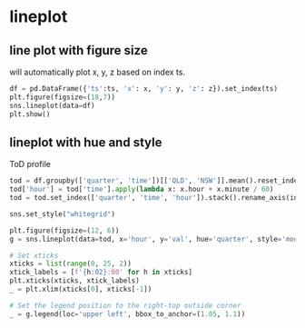 # lineplot

## line plot with figure size
will automatically plot x, y, z based on index ts.
```py
df = pd.DataFrame({'ts':ts, 'x': x, 'y': y, 'z': z}).set_index(ts)
plt.figure(figsize=(18,7))
sns.lineplot(data=df)
plt.show()
```

## lineplot with hue and style
ToD profile
```py
tod = df.groupby(['quarter', 'time'])[['QLD', 'NSW']].mean().reset_index()
tod['hour'] = tod['time'].apply(lambda x: x.hour + x.minute / 60)
tod = tod.set_index(['quarter', 'time', 'hour']).stack().rename_axis(index={None: 'model'}).rename('val').reset_index()

sns.set_style("whitegrid")

plt.figure(figsize=(12, 6))
g = sns.lineplot(data=tod, x='hour', y='val', hue='quarter', style='model', legend='brief')

# Set xticks
xticks = list(range(0, 25, 2))
xtick_labels = [f'{h:02}:00' for h in xticks]
plt.xticks(xticks, xtick_labels)
_ = plt.xlim(xticks[0], xticks[-1])

# Set the legend position to the right-top outside corner
_ = g.legend(loc='upper left', bbox_to_anchor=(1.05, 1.1))
```
